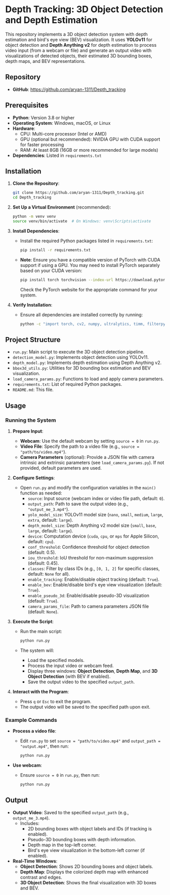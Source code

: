 # Depth Tracking: 3D Object Detection and Depth Estimation

This repository implements a 3D object detection system with depth estimation and bird's eye view (BEV) visualization. It uses **YOLOv11** for object detection and **Depth Anything v2** for depth estimation to process video input (from a webcam or file) and generate an output video with visualizations of detected objects, their estimated 3D bounding boxes, depth maps, and BEV representations.

## Repository

- **GitHub**: https://github.com/aryan-1311/Depth_tracking

## Prerequisites

- **Python**: Version 3.8 or higher
- **Operating System**: Windows, macOS, or Linux
- **Hardware**:
  - CPU: Multi-core processor (Intel or AMD)
  - GPU (optional but recommended): NVIDIA GPU with CUDA support for faster processing
  - RAM: At least 8GB (16GB or more recommended for large models)
- **Dependencies**: Listed in `requirements.txt`

## Installation

1. **Clone the Repository**:

   ```bash
   git clone https://github.com/aryan-1311/Depth_tracking.git
   cd Depth_tracking
   ```

2. **Set Up a Virtual Environment** (recommended):

   ```bash
   python -m venv venv
   source venv/bin/activate  # On Windows: venv\Scripts\activate
   ```

3. **Install Dependencies**:

   - Install the required Python packages listed in `requirements.txt`:

     ```bash
     pip install -r requirements.txt
     ```

   - **Note**: Ensure you have a compatible version of PyTorch with CUDA support if using a GPU. You may need to install PyTorch separately based on your CUDA version:

     ```bash
     pip install torch torchvision --index-url https://download.pytorch.org/whl/cu118
     ```

     Check the PyTorch website for the appropriate command for your system.

4. **Verify Installation**:

   - Ensure all dependencies are installed correctly by running:

     ```bash
     python -c "import torch, cv2, numpy, ultralytics, timm, filterpy; print('All dependencies installed')"
     ```

## Project Structure

- `run.py`: Main script to execute the 3D object detection pipeline.
- `detection_model.py`: Implements object detection using YOLOv11.
- `depth_model.py`: Implements depth estimation using Depth Anything v2.
- `bbox3d_utils.py`: Utilities for 3D bounding box estimation and BEV visualization.
- `load_camera_params.py`: Functions to load and apply camera parameters.
- `requirements.txt`: List of required Python packages.
- `README.md`: This file.

## Usage

### Running the System

1. **Prepare Input**:

   - **Webcam**: Use the default webcam by setting `source = 0` in `run.py`.
   - **Video File**: Specify the path to a video file (e.g., `source = "path/to/video.mp4"`).
   - **Camera Parameters** (optional): Provide a JSON file with camera intrinsic and extrinsic parameters (see `load_camera_params.py`). If not provided, default parameters are used.

2. **Configure Settings**:

   - Open `run.py` and modify the configuration variables in the `main()` function as needed:
     - `source`: Input source (webcam index or video file path, default: `0`).
     - `output_path`: Path to save the output video (e.g., `"output_me_3.mp4"`).
     - `yolo_model_size`: YOLOv11 model size (`nano`, `small`, `medium`, `large`, `extra`, default: `large`).
     - `depth_model_size`: Depth Anything v2 model size (`small`, `base`, `large`, default: `large`).
     - `device`: Computation device (`cuda`, `cpu`, or `mps` for Apple Silicon, default: `cpu`).
     - `conf_threshold`: Confidence threshold for object detection (default: 0.5).
     - `iou_threshold`: IoU threshold for non-maximum suppression (default: 0.45).
     - `classes`: Filter by class IDs (e.g., `[0, 1, 2]` for specific classes, default: `None` for all).
     - `enable_tracking`: Enable/disable object tracking (default: `True`).
     - `enable_bev`: Enable/disable bird's eye view visualization (default: `True`).
     - `enable_pseudo_3d`: Enable/disable pseudo-3D visualization (default: `True`).
     - `camera_params_file`: Path to camera parameters JSON file (default: `None`).

3. **Execute the Script**:

   - Run the main script:

     ```bash
     python run.py
     ```

   - The system will:

     - Load the specified models.
     - Process the input video or webcam feed.
     - Display three windows: **Object Detection**, **Depth Map**, and **3D Object Detection** (with BEV if enabled).
     - Save the output video to the specified `output_path`.

4. **Interact with the Program**:

   - Press `q` or `Esc` to exit the program.
   - The output video will be saved to the specified path upon exit.

### Example Commands

- **Process a video file**:

  - Edit `run.py` to set `source = "path/to/video.mp4"` and `output_path = "output.mp4"`, then run:

    ```bash
    python run.py
    ```

- **Use webcam**:

  - Ensure `source = 0` in `run.py`, then run:

    ```bash
    python run.py
    ```

## Output

- **Output Video**: Saved to the specified `output_path` (e.g., `output_me_3.mp4`).
  - Includes:
    - 2D bounding boxes with object labels and IDs (if tracking is enabled).
    - Pseudo-3D bounding boxes with depth information.
    - Depth map in the top-left corner.
    - Bird's eye view visualization in the bottom-left corner (if enabled).
- **Real-Time Windows**:
  - **Object Detection**: Shows 2D bounding boxes and object labels.
  - **Depth Map**: Displays the colorized depth map with enhanced contrast and edges.
  - **3D Object Detection**: Shows the final visualization with 3D boxes and BEV.



